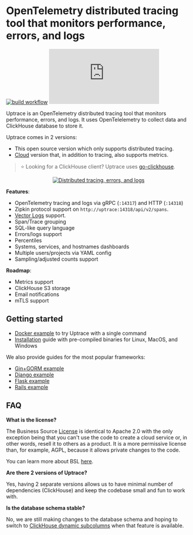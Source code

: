 # OpenTelemetry distributed tracing tool that monitors performance, errors, and logs

[![build workflow](https://github.com/uptrace/uptrace/actions/workflows/build-and-test.yml/badge.svg)](https://github.com/uptrace/uptrace/actions)
[![Chat](https://img.shields.io/matrix/uptrace:matrix.org)](https://matrix.to/#/#uptrace:matrix.org)

Uptrace is an OpenTelemetry distributed tracing tool that monitors performance, errors, and logs. It
uses OpenTelelemetry to collect data and ClickHouse database to store it.

Uptrace comes in 2 versions:

- This open source version which only supports distributed tracing.
- [Cloud](https://uptrace.dev/) version that, in addition to tracing, also supports metrics.

> :star: Looking for a ClickHouse client? Uptrace uses
> [go-clickhouse](https://github.com/uptrace/go-clickhouse).

<p align="center">
  <a href="https://uptrace.dev/open-source/?autoplay">
    <img src="https://uptrace.dev/uptrace-os/poster.png" alt="Distributed tracing, errors, and logs">
  </a>
</p>

**Features**:

- OpenTelemetry tracing and logs via gRPC (`:14317`) and HTTP (`:14318`)
- Zipkin protocol support on `http://uptrace:14318/api/v2/spans`.
- [Vector Logs](example/vector-logs) support.
- Span/Trace grouping
- SQL-like query language
- Errors/logs support
- Percentiles
- Systems, services, and hostnames dashboards
- Multiple users/projects via YAML config
- Sampling/adjusted counts support

**Roadmap**:

- Metrics support
- ClickHouse S3 storage
- Email notifications
- mTLS support

## Getting started

- [Docker example](example/docker) to try Uptrace with a single command
- [Installation](https://uptrace.dev/get/opentelemetry-tracing-tool.html) guide with pre-compiled
  binaries for Linux, MacOS, and Windows

We also provide guides for the most popular frameworks:

- [Gin+GORM example](example/gin-gorm)
- [Django example](example/django)
- [Flask example](example/flask)
- [Rails example](example/rails)

## FAQ

**What is the license?**

The Business Source [License](LICENSE) is identical to Apache 2.0 with the only exception being that
you can't use the code to create a cloud service or, in other words, resell it to others as a
product. It is a more permissive license than, for example, AGPL, because it allows private changes
to the code.

You can learn more about BSL [here](https://mariadb.com/bsl-faq-adopting/).

**Are there 2 versions of Uptrace?**

Yes, having 2 separate versions allows us to have minimal number of dependencies (ClickHouse) and
keep the codebase small and fun to work with.

**Is the database schema stable?**

No, we are still making changes to the database schema and hoping to switch to
[ClickHouse dynamic subcolumns](https://github.com/ClickHouse/ClickHouse/pull/23932) when that
feature is available.
